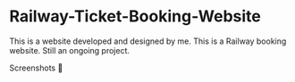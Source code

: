 # Railway-Ticket-Booking-Website
This is a website developed and designed by me. This is a Railway booking website. Still an ongoing project.

Screenshots 📧
